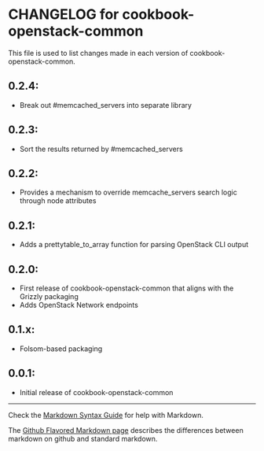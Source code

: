 # CHANGELOG for cookbook-openstack-common

This file is used to list changes made in each version of cookbook-openstack-common.

## 0.2.4:
* Break out #memcached_servers into separate library

## 0.2.3:
* Sort the results returned by #memcached_servers

## 0.2.2:
* Provides a mechanism to override memcache_servers search logic through node attributes

## 0.2.1:
* Adds a prettytable_to_array function for parsing OpenStack CLI output

## 0.2.0:

* First release of cookbook-openstack-common that aligns with the Grizzly packaging
* Adds OpenStack Network endpoints

## 0.1.x:

* Folsom-based packaging

## 0.0.1:

* Initial release of cookbook-openstack-common

- - -
Check the [Markdown Syntax Guide](http://daringfireball.net/projects/markdown/syntax) for help with Markdown.

The [Github Flavored Markdown page](http://github.github.com/github-flavored-markdown/) describes the differences between markdown on github and standard markdown.
